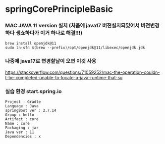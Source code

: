 # springCorePrincipleBasic

### MAC JAVA 11 version 설치 (처음에 java17 버젼설치되있어서 버전변경하다 생쇼하다가 이거 하나로 해결!!!)
    brew install openjdk@11
    sudo ln-sfn $(brew --prefix)/opt/openjdk@11/libexec/openjdk.jdk

### 나중에 java17로 변경할날이 오면 이것 사용
https://stackoverflow.com/questions/71059252/mac-the-operation-couldn-t-be-completed-unable-to-locate-a-java-runtime-that-su
 

### 실습 환경 start.spring.io
    Project : Gradle 
    Language : Java
    springBoot ver : 2.7.14
    Group : hello
    Artifact : core
    Name : core
    Packaging : jar
    Java ver : 11
    Dependencies : x







